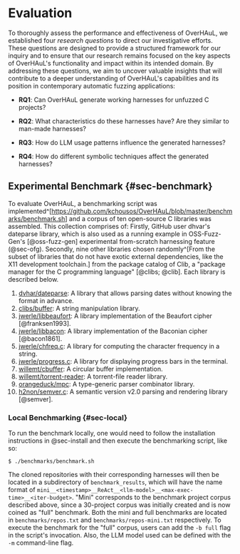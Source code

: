 # Evaluation

To thoroughly assess the performance and effectiveness of OverHAuL, we established four *research questions* to direct our investigative efforts. These questions are designed to provide a structured framework for our inquiry and to ensure that our research remains focused on the key aspects of OverHAuL's functionality and impact within its intended domain. By addressing these questions, we aim to uncover valuable insights that will contribute to a deeper understanding of OverHAuL's capabilities and its position in contemporary automatic fuzzing applications:

- **RQ1**: Can OverHAuL generate working harnesses for unfuzzed C projects?

- **RQ2**: What characteristics do these harnesses have? Are they similar to man-made harnesses?

- **RQ3**: How do LLM usage patterns influence the generated harnesses?

- **RQ4**: How do different symbolic techniques affect the generated harnesses?

## Experimental Benchmark {#sec-benchmark}

To evaluate OverHAuL, a benchmarking script was implemented^[<https://github.com/kchousos/OverHAuL/blob/master/benchmarks/benchmark.sh>] and a corpus of ten open-source C libraries was assembled. This collection comprises of: Firstly, GitHub user dhvar's dateparse library, which is also used as a running example in OSS-Fuzz-Gen's [@oss-fuzz-gen] experimental from-scratch harnessing feature (@sec-ofg). Secondly, nine other libraries chosen randomly^[From the subset of libraries that do not have exotic external dependencies, like the X11 development toolchain.] from the package catalog of Clib, a "package manager for the C programming language" [@clibs; @clib]. Each library is described below.

1.  [dvhar/dateparse](https://github.com/dvhar/dateparse): A library that allows parsing dates without knowing the format in advance.
2.  [clibs/buffer](https://github.com/clibs/buffer): A string manipulation library.
3.  [jwerle/libbeaufort](https://github.com/jwerle/libbeaufort): A library implementation of the Beaufort cipher [@franksen1993].
4.  [jwerle/libbacon](https://github.com/jwerle/libbacon): A library implementation of the Baconian cipher [@bacon1861].
5.  [jwerle/chfreq.c](https://github.com/jwerle/chfreq.c): A library for computing the character frequency in a string.
6.  [jwerle/progress.c](https://github.com/jwerle/progress.c): A library for displaying progress bars in the terminal.
7.  [willemt/cbuffer](https://github.com/willemt/cbuffer): A circular buffer implementation.
8.  [willemt/torrent-reader](https://github.com/willemt/torrent-reader): A torrent-file reader library.
9.  [orangeduck/mpc](https://github.com/orangeduck/mpc): A type-generic parser combinator library.
10. [h2non/semver.c](https://github.com/h2non/semver.c): A semantic version v2.0 parsing and rendering library [@semver].

### Local Benchmarking {#sec-local}

To run the benchmark locally, one would need to follow the installation instructions in @sec-install and then execute the benchmarking script, like so:

```text
$ ./benchmarks/benchmark.sh
```

The cloned repositories with their corresponding harnesses will then be located in a subdirectory of `benchmark_results`, which will have the name format of `mini__<timestamp>__ReAct__<llm-model>__<max-exec-time>__<iter-budget>`. "Mini" corresponds to the benchmark project corpus described above, since a 30-project corpus was initially created and is now coined as "full" benchmark. Both the mini and full benchmarks are located in `benchmarks/repos.txt` and `benchmarks/repos-mini.txt` respectively. To execute the benchmark for the "full" corpus, users can add the `-b full` flag in the script's invocation. Also, the LLM model used can be defined with the `-m` command-line flag.
